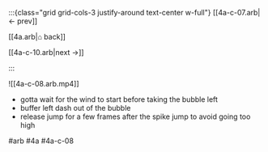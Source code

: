 :::{class="grid grid-cols-3 justify-around text-center w-full"}
[[4a-c-07.arb|← prev]]

[[4a.arb|⌂ back]]

[[4a-c-10.arb|next →]]

:::

![[4a-c-08.arb.mp4]]

* gotta wait for the wind to start before taking the bubble left
* buffer left dash out of the bubble
* release jump for a few frames after the spike jump to avoid going too high

#arb #4a #4a-c-08

